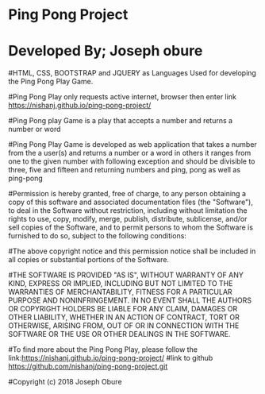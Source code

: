 # Ping Pong Project

# Developed By; Joseph obure

#HTML, CSS, BOOTSTRAP and JQUERY as Languages Used for developing the Ping Pong Play Game.

#Ping Pong Play only requests active internet, browser then enter link https://nishanj.github.io/ping-pong-project/

#Ping Pong play Game is a play that accepts a number and returns a number or word

#Ping Pong Play Game is developed as web application that takes a number from the a user(s) and returns a number or a word in others it ranges from one to the given number with following exception and should be divisible to three, five and fifteen and returning numbers and ping, pong as well as ping-pong


#Permission is hereby granted, free of charge, to any person obtaining a copy of this software and associated documentation files (the "Software"), to deal in the Software without restriction, including without limitation the rights to use, copy, modify, merge, publish, distribute, sublicense, and/or sell copies of the Software, and to permit persons to whom the Software is furnished to do so, subject to the following conditions:

#The above copyright notice and this permission notice shall be included in all copies or substantial portions of the Software.

#THE SOFTWARE IS PROVIDED "AS IS", WITHOUT WARRANTY OF ANY KIND, EXPRESS OR IMPLIED, INCLUDING BUT NOT LIMITED TO THE WARRANTIES OF MERCHANTABILITY, FITNESS FOR A PARTICULAR PURPOSE AND NONINFRINGEMENT. IN NO EVENT SHALL THE AUTHORS OR COPYRIGHT HOLDERS BE LIABLE FOR ANY CLAIM, DAMAGES OR OTHER LIABILITY, WHETHER IN AN ACTION OF CONTRACT, TORT OR OTHERWISE, ARISING FROM, OUT OF OR IN CONNECTION WITH THE SOFTWARE OR THE USE OR OTHER DEALINGS IN THE SOFTWARE.

#To find more about the Ping Pong Play, please follow the link:https://nishanj.github.io/ping-pong-project/
#link to github https://github.com/nishanj/ping-pong-project.git

#Copyright (c) 2018 Joseph Obure
